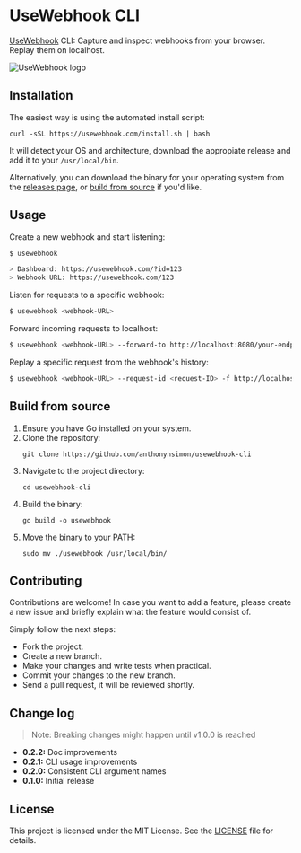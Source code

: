 # UseWebhook CLI

[UseWebhook](https://usewebhook.com) CLI: Capture and inspect webhooks from your browser. Replay them on localhost.

![UseWebhook logo](https://github.com/user-attachments/assets/fc2d80a2-4d9b-4e9e-92b5-2bd1af8e2983)

## Installation

The easiest way is using the automated install script:

```
curl -sSL https://usewebhook.com/install.sh | bash
```

It will detect your OS and architecture, download the appropiate release and add it to your `/usr/local/bin`.

Alternatively, you can download the binary for your operating system from the [releases page](https://github.com/anthonynsimon/usewebhook-cli/releases), or [build from source](#build-from-source) if you'd like.

## Usage

Create a new webhook and start listening:

```bash
$ usewebhook

> Dashboard: https://usewebhook.com/?id=123
> Webhook URL: https://usewebhook.com/123
```

Listen for requests to a specific webhook:

```bash
$ usewebhook <webhook-URL>
```

Forward incoming requests to localhost:

```bash
$ usewebhook <webhook-URL> --forward-to http://localhost:8080/your-endpoint
```

Replay a specific request from the webhook's history:

```bash
$ usewebhook <webhook-URL> --request-id <request-ID> -f http://localhost:8080/your-endpoint
```


## Build from source

1. Ensure you have Go installed on your system.
2. Clone the repository:
   ```
   git clone https://github.com/anthonynsimon/usewebhook-cli
   ```
3. Navigate to the project directory:
   ```
   cd usewebhook-cli
   ```
4. Build the binary:
   ```
   go build -o usewebhook
   ```
5. Move the binary to your PATH:
   ```
   sudo mv ./usewebhook /usr/local/bin/
   ```


## Contributing

Contributions are welcome! In case you want to add a feature, please create a new issue and briefly explain what the feature would consist of.

Simply follow the next steps:

- Fork the project.
- Create a new branch.
- Make your changes and write tests when practical.
- Commit your changes to the new branch.
- Send a pull request, it will be reviewed shortly.

## Change log

> Note: Breaking changes might happen until v1.0.0 is reached

- **0.2.2:** Doc improvements
- **0.2.1:** CLI usage improvements
- **0.2.0:** Consistent CLI argument names
- **0.1.0:** Initial release

## License

This project is licensed under the MIT License. See the [LICENSE](LICENSE) file for details.
